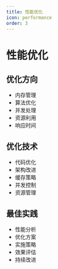 ```yaml
---
title: 性能优化
icon: performance
order: 3
---
```


# 性能优化

## 优化方向
- 内存管理
- 算法优化
- 并发处理
- 资源利用
- 响应时间

## 优化技术
- 代码优化
- 架构改进
- 缓存策略
- 并发控制
- 资源管理

## 最佳实践
- 性能分析
- 优化方案
- 实施策略
- 效果评估
- 持续改进
